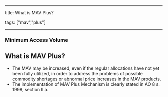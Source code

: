 
---

title: What is MAV Plus?

tags: ["mav","plus"]

---

### Minimum Access Volume

## What is MAV Plus?


 - The MAV may be increased, even if the regular allocations have not yet been fully utilized, in order to address the problems of possible commodity shortages or abnormal price increases in the MAV products.
 - The implementation of MAV Plus Mechanism is clearly stated in  AO 8 s. 1998, section  II.a.
